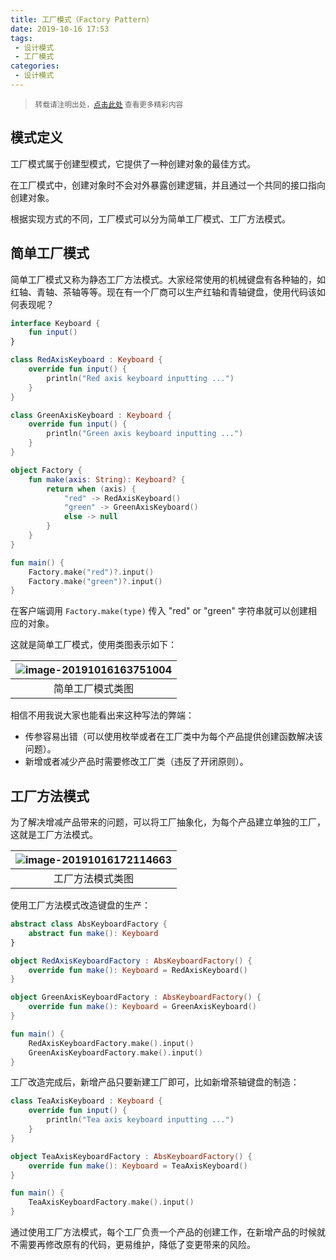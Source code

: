 ```yaml
---
title: 工厂模式（Factory Pattern）
date: 2019-10-16 17:53
tags:
 - 设计模式
 - 工厂模式
categories:
 - 设计模式
---
```


> <small>转载请注明出处，[点击此处](https://shichaohui.github.io/) 查看更多精彩内容</small>

## 模式定义

工厂模式属于创建型模式，它提供了一种创建对象的最佳方式。

在工厂模式中，创建对象时不会对外暴露创建逻辑，并且通过一个共同的接口指向创建对象。

根据实现方式的不同，工厂模式可以分为简单工厂模式、工厂方法模式。

## 简单工厂模式

简单工厂模式又称为静态工厂方法模式。大家经常使用的机械键盘有各种轴的，如红轴、青轴、茶轴等等。现在有一个厂商可以生产红轴和青轴键盘，使用代码该如何表现呢？

```kotlin
interface Keyboard {
    fun input()
}

class RedAxisKeyboard : Keyboard {
    override fun input() {
        println("Red axis keyboard inputting ...")
    }
}

class GreenAxisKeyboard : Keyboard {
    override fun input() {
        println("Green axis keyboard inputting ...")
    }
}

object Factory {
    fun make(axis: String): Keyboard? {
        return when (axis) {
            "red" -> RedAxisKeyboard()
            "green" -> GreenAxisKeyboard()
            else -> null
        }
    }
}

fun main() {
    Factory.make("red")?.input()
    Factory.make("green")?.input()
}
```

在客户端调用 `Factory.make(type)` 传入 "red" or "green" 字符串就可以创建相应的对象。

这就是简单工厂模式，使用类图表示如下：

| ![image-20191016163751004](https://imgconvert.csdnimg.cn/aHR0cHM6Ly90dmExLnNpbmFpbWcuY24vbGFyZ2UvMDA2eThtTjZneTFnODA0cDF1Y25jajMwZHowNWVxMzEuanBn?x-oss-process=image/format,png) |
| :-------------------------------------------------------------------------------------------------------------------------------------------------------------------------------: |
|                                                                                 简单工厂模式类图                                                                                  |

相信不用我说大家也能看出来这种写法的弊端：

* 传参容易出错（可以使用枚举或者在工厂类中为每个产品提供创建函数解决该问题）。
* 新增或者减少产品时需要修改工厂类（违反了开闭原则）。

## 工厂方法模式

为了解决增减产品带来的问题，可以将工厂抽象化，为每个产品建立单独的工厂，这就是工厂方法模式。

| ![image-20191016172114663](https://imgconvert.csdnimg.cn/aHR0cHM6Ly90dmExLnNpbmFpbWcuY24vbGFyZ2UvMDA2eThtTjZneTFnODA1eWN1b3ZtajMwa2IwNWtteGkuanBn?x-oss-process=image/format,png) |
| :-------------------------------------------------------------------------------------------------------------------------------------------------------------------------------: |
|                                                                                 工厂方法模式类图                                                                                  |

使用工厂方法模式改造键盘的生产：

```kotlin
abstract class AbsKeyboardFactory {
    abstract fun make(): Keyboard
}

object RedAxisKeyboardFactory : AbsKeyboardFactory() {
    override fun make(): Keyboard = RedAxisKeyboard()
}

object GreenAxisKeyboardFactory : AbsKeyboardFactory() {
    override fun make(): Keyboard = GreenAxisKeyboard()
}

fun main() {
    RedAxisKeyboardFactory.make().input()
    GreenAxisKeyboardFactory.make().input()
}
```

工厂改造完成后，新增产品只要新建工厂即可，比如新增茶轴键盘的制造：

```kotlin
class TeaAxisKeyboard : Keyboard {
    override fun input() {
        println("Tea axis keyboard inputting ...")
    }
}

object TeaAxisKeyboardFactory : AbsKeyboardFactory() {
    override fun make(): Keyboard = TeaAxisKeyboard()
}

fun main() {
    TeaAxisKeyboardFactory.make().input()
}
```

通过使用工厂方法模式，每个工厂负责一个产品的创建工作，在新增产品的时候就不需要再修改原有的代码，更易维护，降低了变更带来的风险。